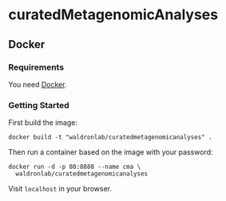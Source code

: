 # curatedMetagenomicAnalyses

## Docker

### Requirements

You need [Docker](https://docs.docker.com/get-docker/).

### Getting Started

First build the image:

    docker build -t "waldronlab/curatedmetagenomicanalyses" .

Then run a container based on the image with your password:

    docker run -d -p 80:8888 --name cma \
      waldronlab/curatedmetagenomicanalyses

Visit `localhost` in your browser.

